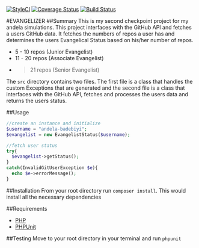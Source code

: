[![StyleCI](https://styleci.io/repos/47965981/shield)](https://styleci.io/repos/47965981)
[![Coverage Status](https://coveralls.io/repos/andela-badebiyi/checkpoint-1b/badge.svg?branch=developer&service=github)](https://coveralls.io/github/andela-badebiyi/checkpoint-1b?branch=developer)
[![Build Status](https://travis-ci.org/andela-badebiyi/checkpoint-1b.svg)](https://travis-ci.org/andela-badebiyi/checkpoint-1b)

#EVANGELIZER
##Summary
This is my second checkpoint project for my andela simulations. This project interfaces with the GitHub API and fetches a users GitHub data. It fetches the numbers of repos a user has and determines the users Evangelical Status based on his/her number of repos.

* 5 - 10 repos (Junior Evangelist)
* 11 - 20 repos (Associate Evangelist)
* > 21 repos (Senior Evangelist)

The `src` directory contains two files. The first file is a class that handles the custom Exceptions that are generated and the second file is a class that interfaces with the GitHub API, fetches and processes the users data and returns the users status.

##Usage

```php
//create an instance and initialize
$username = "andela-badebiyi";
$evangelist = new EvangelistStatus($username); 

//fetch user status
try{
  $evangelist->getStatus();
}
catch(InvalidGitUserException $e){
  echo $e->errorMessage();
}
```
##Installation
From your root directory run `composer install`. This would install all the necessary dependencies

##Requirements

* [PHP](http://php.net/releases/5_4_0.php)
* [PHPUnit](https://phpunit.de/)

##Testing
Move to your root directory in your terminal and run `phpunit`
